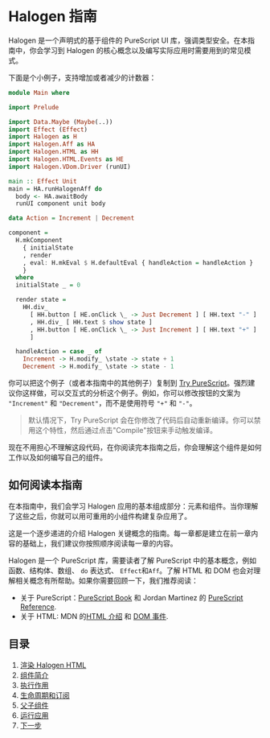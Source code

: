 # Halogen 指南

Halogen 是一个声明式的基于组件的 PureScript UI 库，强调类型安全。在本指南中，你会学习到 Halogen 的核心概念以及编写实际应用时需要用到的常见模式。

下面是个小例子，支持增加或者减少的计数器：

```purs
module Main where

import Prelude

import Data.Maybe (Maybe(..))
import Effect (Effect)
import Halogen as H
import Halogen.Aff as HA
import Halogen.HTML as HH
import Halogen.HTML.Events as HE
import Halogen.VDom.Driver (runUI)

main :: Effect Unit
main = HA.runHalogenAff do
  body <- HA.awaitBody
  runUI component unit body

data Action = Increment | Decrement

component =
  H.mkComponent
    { initialState
    , render
    , eval: H.mkEval $ H.defaultEval { handleAction = handleAction }
    }
  where
  initialState _ = 0

  render state =
    HH.div_
      [ HH.button [ HE.onClick \_ -> Just Decrement ] [ HH.text "-" ]
      , HH.div_ [ HH.text $ show state ]
      , HH.button [ HE.onClick \_ -> Just Increment ] [ HH.text "+" ]
      ]

  handleAction = case _ of
    Increment -> H.modify_ \state -> state + 1
    Decrement -> H.modify_ \state -> state - 1
```

你可以把这个例子（或者本指南中的其他例子）复制到 [Try PureScript](https://try.purescript.org)。强烈建议你这样做，可以交互式的分析这个例子。例如，你可以修改按钮的文案为 `"Increment"` 和 `"Decrement"`，而不是使用符号 `"+"` 和 `"-"`。

> 默认情况下，Try PureScript 会在你修改了代码后自动重新编译。你可以禁用这个特性，然后通过点击"Compile"按钮来手动触发编译。

现在不用担心不理解这段代码，在你阅读完本指南之后，你会理解这个组件是如何工作以及如何编写自己的组件。

## 如何阅读本指南

在本指南中，我们会学习 Halogen 应用的基本组成部分：元素和组件。当你理解了这些之后，你就可以用可重用的小组件构建复杂应用了。

这是一个逐步递进的介绍 Halogen 关键概念的指南。每一章都是建立在前一章内容的基础上，我们建议你按照顺序阅读每一章的内容。

Halogen 是一个 PureScript 库，需要读者了解 PureScript 中的基本概念，例如函数、结构体、数组、 `do` 表达式、 `Effect`和`Aff`。了解 HTML 和 DOM 也会对理解相关概念有所帮助。如果你需要回顾一下，我们推荐阅读：

- 关于 PureScript：[PureScript Book](https://book.purescript.org) 和 Jordan Martinez 的 [PureScript Reference](https://github.com/JordanMartinez/purescript-jordans-reference).
- 关于 HTML: MDN 的[HTML 介绍](https://developer.mozilla.org/en-US/docs/Learn/HTML/Introduction_to_HTML) 和 [DOM 事件](https://developer.mozilla.org/en-US/docs/Learn/JavaScript/Building_blocks/Events).

## 目录

1. [渲染 Halogen HTML](./01-Rendering-Halogen-HTML.md)
2. [组件简介](./02-Introducing-Components.md)
3. [执行作用](./03-Performing-Effects.md)
4. [生命周期和订阅](./04-Lifecycles-Subscriptions.md)
5. [父子组件](./05-Parent-Child-Components.md)
6. [运行应用](./06-Running-Application.md)
7. [下一步](./07-Next-Steps.md)
